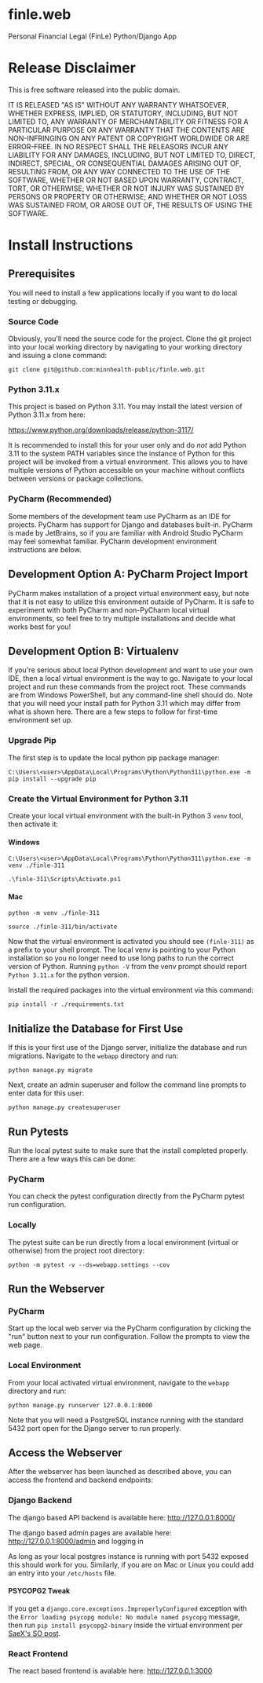 # finle.web

Personal Financial Legal (FinLe) Python/Django App

# Release Disclaimer
This is free software released into the public domain.

IT IS RELEASED "AS IS" WITHOUT ANY WARRANTY WHATSOEVER, WHETHER EXPRESS, IMPLIED, OR STATUTORY, INCLUDING, BUT NOT
LIMITED TO, ANY WARRANTY OF MERCHANTABILITY OR FITNESS FOR A PARTICULAR PURPOSE OR ANY WARRANTY THAT THE CONTENTS ARE
NON-INFRINGING ON ANY PATENT OR COPYRIGHT WORLDWIDE OR ARE ERROR-FREE.  IN NO RESPECT SHALL THE RELEASORS INCUR ANY
LIABILITY FOR ANY DAMAGES, INCLUDING, BUT NOT LIMITED TO, DIRECT, INDIRECT, SPECIAL, OR CONSEQUENTIAL DAMAGES ARISING
OUT OF, RESULTING FROM, OR ANY WAY CONNECTED TO THE USE OF THE SOFTWARE, WHETHER OR NOT BASED UPON WARRANTY, CONTRACT,
TORT, OR OTHERWISE; WHETHER OR NOT INJURY WAS SUSTAINED BY PERSONS OR PROPERTY OR OTHERWISE; AND WHETHER OR NOT LOSS
WAS SUSTAINED FROM, OR AROSE OUT OF, THE RESULTS OF USING THE SOFTWARE.

# Install Instructions

## Prerequisites
You will need to install a few applications locally if you want to do local testing or debugging.

### Source Code
Obviously, you'll need the source code for the project. Clone the git project into your local working directory by
navigating to your working directory and issuing a clone command:

`git clone git@github.com:minnhealth-public/finle.web.git`

### Python 3.11.x
This project is based on Python 3.11. You may install the latest version of Python 3.11.x from here:

https://www.python.org/downloads/release/python-3117/

It is recommended to install this for your user only and do _not_ add Python 3.11 to the system PATH variables since
the instance of Python for this project will be invoked from a virtual environment. This allows you to have multiple
versions of Python accessible on your machine without conflicts between versions or package collections.

### PyCharm (Recommended)
Some members of the development team use PyCharm as an IDE for projects. PyCharm has support
for Django and databases built-in. PyCharm is made by JetBrains, so if you are familiar with Android Studio PyCharm
may feel somewhat familiar. PyCharm development environment instructions are below.

## Development Option A: PyCharm Project Import
PyCharm makes installation of a project virtual environment easy, but note that it is not easy to utilize this
environment outside of PyCharm. It is safe to experiment with both PyCharm and non-PyCharm local virtual environments,
so feel free to try multiple installations and decide what works best for you!

## Development Option B: Virtualenv
If you're serious about local Python development and want to use your own IDE, then a local virtual environment is the
way to go. Navigate to your local project and run these commands from the project root. These commands are from
Windows PowerShell, but any command-line shell should do. Note that you will need your install path for Python 3.11
which may differ from what is shown here. There are a few steps to follow for first-time environment set up.

### Upgrade Pip
The first step is to update the local python pip package manager:

`C:\Users\<user>\AppData\Local\Programs\Python\Python311\python.exe -m pip install --upgrade pip`

### Create the Virtual Environment for Python 3.11
Create your local virtual environment with the built-in Python 3 `venv` tool, then activate it:

#### Windows
`C:\Users\<user>\AppData\Local\Programs\Python\Python311\python.exe -m venv ./finle-311`

`.\finle-311\Scripts\Activate.ps1`

#### Mac
`python -m venv ./finle-311`

`source ./finle-311/bin/activate`

Now that the virtual environment is activated you should see `(finle-311)` as a prefix to your shell prompt. The local
venv is pointing to your Python installation so you no longer need to use long paths to run the correct version of
Python. Running `python -V` from the venv prompt should report `Python 3.11.x` for the python version.

Install the required packages into the virtual environment via this command:

`pip install -r ./requirements.txt`

## Initialize the Database for First Use

If this is your first use of the Django server, initialize the database and run migrations. Navigate to the `webapp`
directory and run:

`python manage.py migrate`

Next, create an admin superuser and follow the command line prompts to enter data for this user:

`python manage.py createsuperuser`


## Run Pytests
Run the local pytest suite to make sure that the install completed properly. There are a few ways this can be done:

### PyCharm
You can check the pytest configuration directly from the PyCharm pytest run configuration.


### Locally
The pytest suite can be run directly from a local environment (virtual or otherwise) from the project root directory:

`python -m pytest -v --ds=webapp.settings --cov`

## Run the Webserver

### PyCharm
Start up the local web server via the PyCharm configuration by clicking the "run" button next to your run
configuration. Follow the prompts to view the web page.

### Local Environment
From your local activated virtual environment, navigate to the `webapp` directory and run:

`python manage.py runserver 127.0.0.1:8000`

Note that you will need a PostgreSQL instance running with the standard 5432 port open for the Django server to
run properly.

## Access the Webserver
After the webserver has been launched as described above, you can access the frontend and backend endpoints:

### Django Backend
The django based API backend is available here: http://127.0.0.1:8000/

The django based admin pages are available here: http://127.0.0.1:8000/admin and logging in

As long as your local postgres instance is running with port 5432 exposed this should
work for you. Similarly, if you are on Mac or Linux you could add an entry into your `/etc/hosts` file.

#### PSYCOPG2 Tweak
If you get a `django.core.exceptions.ImproperlyConfigured` exception with the `Error loading psycopg module:
No module named psycopg` message, then run `pip install psycopg2-binary` inside the virtual environment per
[SaeX's SO post](https://stackoverflow.com/a/22423419).

### React Frontend
The react based frontend is avalable here: http://127.0.0.1:3000
